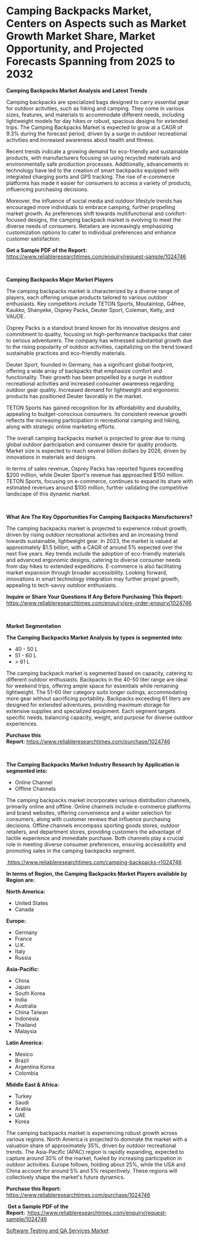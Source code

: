 <p><h1>Camping Backpacks Market, Centers on Aspects such as Market Growth Market Share, Market Opportunity, and Projected Forecasts Spanning from 2025 to 2032</h1></p><p><strong>Camping Backpacks Market Analysis and Latest Trends</strong></p>
<p><p>Camping backpacks are specialized bags designed to carry essential gear for outdoor activities, such as hiking and camping. They come in various sizes, features, and materials to accommodate different needs, including lightweight models for day hikes or robust, spacious designs for extended trips. The Camping Backpacks Market is expected to grow at a CAGR of 9.3% during the forecast period, driven by a surge in outdoor recreational activities and increased awareness about health and fitness.</p><p>Recent trends indicate a growing demand for eco-friendly and sustainable products, with manufacturers focusing on using recycled materials and environmentally safe production processes. Additionally, advancements in technology have led to the creation of smart backpacks equipped with integrated charging ports and GPS tracking. The rise of e-commerce platforms has made it easier for consumers to access a variety of products, influencing purchasing decisions.</p><p>Moreover, the influence of social media and outdoor lifestyle trends has encouraged more individuals to embrace camping, further propelling market growth. As preferences shift towards multifunctional and comfort-focused designs, the camping backpack market is evolving to meet the diverse needs of consumers. Retailers are increasingly emphasizing customization options to cater to individual preferences and enhance customer satisfaction.</p></p>
<p><strong>Get a Sample PDF of the Report:&nbsp;</strong> <a href="https://www.reliableresearchtimes.com/enquiry/request-sample/1024746?utm_campaign=2196&utm_medium=2&utm_source=Github&utm_content=ia&utm_term=06032025&utm_id=camping-backpacks">https://www.reliableresearchtimes.com/enquiry/request-sample/1024746</a></p>
<p>&nbsp;</p>
<p><strong>Camping Backpacks Major Market Players</strong></p>
<p><p>The camping backpacks market is characterized by a diverse range of players, each offering unique products tailored to various outdoor enthusiasts. Key competitors include TETON Sports, Moutaintop, G4free, Kaukko, Shanyeke, Osprey Packs, Deuter Sport, Coleman, Kelty, and VAUDE.</p><p>Osprey Packs is a standout brand known for its innovative designs and commitment to quality, focusing on high-performance backpacks that cater to serious adventurers. The company has witnessed substantial growth due to the rising popularity of outdoor activities, capitalizing on the trend toward sustainable practices and eco-friendly materials. </p><p>Deuter Sport, founded in Germany, has a significant global footprint, offering a wide array of backpacks that emphasize comfort and functionality. Their growth has been propelled by a surge in outdoor recreational activities and increased consumer awareness regarding outdoor gear quality. Increased demand for lightweight and ergonomic products has positioned Deuter favorably in the market.</p><p>TETON Sports has gained recognition for its affordability and durability, appealing to budget-conscious consumers. Its consistent revenue growth reflects the increasing participation in recreational camping and hiking, along with strategic online marketing efforts. </p><p>The overall camping backpacks market is projected to grow due to rising global outdoor participation and consumer desire for quality products. Market size is expected to reach several billion dollars by 2026, driven by innovations in materials and designs.</p><p>In terms of sales revenue, Osprey Packs has reported figures exceeding $200 million, while Deuter Sport's revenue has approached $150 million. TETON Sports, focusing on e-commerce, continues to expand its share with estimated revenues around $100 million, further validating the competitive landscape of this dynamic market.</p></p>
<p>&nbsp;</p>
<p><strong>What Are The Key Opportunities For Camping Backpacks Manufacturers?</strong></p>
<p><p>The camping backpacks market is projected to experience robust growth, driven by rising outdoor recreational activities and an increasing trend towards sustainable, lightweight gear. In 2023, the market is valued at approximately $1.5 billion, with a CAGR of around 5% expected over the next five years. Key trends include the adoption of eco-friendly materials and advanced ergonomic designs, catering to diverse consumer needs from day hikes to extended expeditions. E-commerce is also facilitating market expansion through broader accessibility. Looking forward, innovations in smart technology integration may further propel growth, appealing to tech-savvy outdoor enthusiasts.</p></p>
<p><strong>Inquire or Share Your Questions If Any Before Purchasing This Report:</strong> <a href="https://www.reliableresearchtimes.com/enquiry/pre-order-enquiry/1024746?utm_campaign=2196&utm_medium=2&utm_source=Github&utm_content=ia&utm_term=06032025&utm_id=camping-backpacks">https://www.reliableresearchtimes.com/enquiry/pre-order-enquiry/1024746</a></p>
<p>&nbsp;</p>
<p><strong>Market Segmentation</strong></p>
<p><strong>The Camping Backpacks Market Analysis by types is segmented into:</strong></p>
<p><ul><li>40 - 50 L</li><li>51 - 60 L</li><li>> 61 L</li></ul></p>
<p><p>The camping backpack market is segmented based on capacity, catering to different outdoor enthusiasts. Backpacks in the 40-50 liter range are ideal for weekend trips, offering ample space for essentials while remaining lightweight. The 51-60 liter category suits longer outings, accommodating more gear without sacrificing portability. Backpacks exceeding 61 liters are designed for extended adventures, providing maximum storage for extensive supplies and specialized equipment. Each segment targets specific needs, balancing capacity, weight, and purpose for diverse outdoor experiences.</p></p>
<p><strong>Purchase this Report:&nbsp;</strong><a href="https://www.reliableresearchtimes.com/purchase/1024746?utm_campaign=2196&utm_medium=2&utm_source=Github&utm_content=ia&utm_term=06032025&utm_id=camping-backpacks">https://www.reliableresearchtimes.com/purchase/1024746</a></p>
<p>&nbsp;</p>
<p><strong>The Camping Backpacks Market Industry Research by Application is segmented into:</strong></p>
<p><ul><li>Online Channel</li><li>Offline Channels</li></ul></p>
<p><p>The camping backpacks market incorporates various distribution channels, primarily online and offline. Online channels include e-commerce platforms and brand websites, offering convenience and a wider selection for consumers, along with customer reviews that influence purchasing decisions. Offline channels encompass sporting goods stores, outdoor retailers, and department stores, providing customers the advantage of tactile experience and immediate purchase. Both channels play a crucial role in meeting diverse consumer preferences, ensuring accessibility and promoting sales in the camping backpacks segment.</p></p>
<p><a href="https://www.reliableresearchtimes.com/camping-backpacks-r1024746?utm_campaign=2196&utm_medium=2&utm_source=Github&utm_content=ia&utm_term=06032025&utm_id=camping-backpacks">&nbsp;https://www.reliableresearchtimes.com/camping-backpacks-r1024746</a></p>
<p><strong>In terms of Region, the Camping Backpacks Market Players available by Region are:</strong></p>
<p>
    <p> <strong> North America: </strong>
        <ul>
            <li>United States</li>
            <li>Canada</li>
        </ul>
        </p> 
    <p> <strong> Europe: </strong>
        <ul>
            <li>Germany</li>
            <li>France</li>
            <li>U.K.</li>
            <li>Italy</li>
            <li>Russia</li>
        </ul>
        </p> 
    <p> <strong> Asia-Pacific: </strong>
        <ul>
            <li>China</li>
            <li>Japan</li>
            <li>South Korea</li>
            <li>India</li>
            <li>Australia</li>
            <li>China Taiwan</li>
            <li>Indonesia</li>
            <li>Thailand</li>
            <li>Malaysia</li>
        </ul>
        </p> 
    <p> <strong> Latin America: </strong>
        <ul>
            <li>Mexico</li>
            <li>Brazil</li>
            <li>Argentina Korea</li>
            <li>Colombia</li>
        </ul>
        </p> 
    <p> <strong> Middle East & Africa: </strong>
        <ul>
            <li>Turkey</li>
            <li>Saudi</li>
            <li>Arabia</li>
            <li>UAE</li>
            <li>Korea</li>
        </ul>
    </p>
    </p>
<p><p>The camping backpacks market is experiencing robust growth across various regions. North America is projected to dominate the market with a valuation share of approximately 35%, driven by outdoor recreational trends. The Asia-Pacific (APAC) region is rapidly expanding, expected to capture around 30% of the market, fueled by increasing participation in outdoor activities. Europe follows, holding about 25%, while the USA and China account for around 5% and 5% respectively. These regions will collectively shape the market's future dynamics.</p></p>
<p><strong>Purchase this Report: </strong><a href="https://www.reliableresearchtimes.com/purchase/1024746?utm_campaign=2196&utm_medium=2&utm_source=Github&utm_content=ia&utm_term=06032025&utm_id=camping-backpacks">https://www.reliableresearchtimes.com/purchase/1024746</a></p>
<p>&nbsp;<strong>Get a Sample PDF of the Report:&nbsp;&nbsp;</strong><a href="https://www.reliableresearchtimes.com/enquiry/request-sample/1024746?utm_campaign=2196&utm_medium=2&utm_source=Github&utm_content=ia&utm_term=06032025&utm_id=camping-backpacks">https://www.reliableresearchtimes.com/enquiry/request-sample/1024746</a></p>
<p><strong></strong></p>
<p><p><a href="https://github.com/MarciaRunte/Market-Research-Report-List-1/blob/main/software-testing-and-qa-services-market.md?utm_campaign=2196&utm_medium=2&utm_source=Github&utm_content=ia&utm_term=06032025&utm_id=camping-backpacks">Software Testing and QA Services Market</a></p></p>